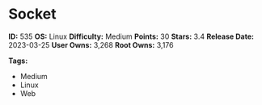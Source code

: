 # Socket

**ID:** 535
**OS:** Linux
**Difficulty:** Medium
**Points:** 30
**Stars:** 3.4
**Release Date:** 2023-03-25
**User Owns:** 3,268
**Root Owns:** 3,176

**Tags:**
- Medium
- Linux
- Web

